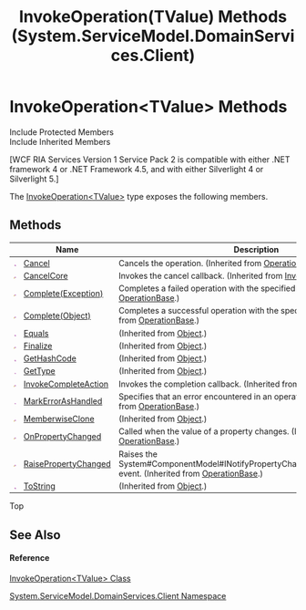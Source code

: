 ﻿---
title: InvokeOperation(TValue) Methods (System.ServiceModel.DomainServices.Client)
TOCTitle: InvokeOperation(TValue) Methods
ms:assetid: Methods.T:System.ServiceModel.DomainServices.Client.InvokeOperation`1
ms:mtpsurl: https://msdn.microsoft.com/en-us/library/Ff422720(v=VS.91)
ms:contentKeyID: 28755091
ms.date: 01/27/2012
mtps_version: v=VS.91
---

# InvokeOperation\<TValue\> Methods

Include Protected Members  
Include Inherited Members  

\[WCF RIA Services Version 1 Service Pack 2 is compatible with either .NET framework 4 or .NET Framework 4.5, and with either Silverlight 4 or Silverlight 5.\]

The [InvokeOperation\<TValue\>](ff422679\(v=vs.91\).md) type exposes the following members.

## Methods

<table>
<thead>
<tr class="header">
<th> </th>
<th>Name</th>
<th>Description</th>
</tr>
</thead>
<tbody>
<tr class="odd">
<td><img src="images\Ff423329.pubmethod(en-us,VS.91).gif" title="Public method" alt="Public method" /></td>
<td><a href="ff422177(v=vs.91).md">Cancel</a></td>
<td>Cancels the operation. (Inherited from <a href="ff422405(v=vs.91).md">OperationBase</a>.)</td>
</tr>
<tr class="even">
<td><img src="images\Ff422600.protmethod(en-us,VS.91).gif" title="Protected method" alt="Protected method" /></td>
<td><a href="ff422948(v=vs.91).md">CancelCore</a></td>
<td>Invokes the cancel callback. (Inherited from <a href="ff423072(v=vs.91).md">InvokeOperation</a>.)</td>
</tr>
<tr class="odd">
<td><img src="images\Ff422600.protmethod(en-us,VS.91).gif" title="Protected method" alt="Protected method" /></td>
<td><a href="ff422925(v=vs.91).md">Complete(Exception)</a></td>
<td>Completes a failed operation with the specified error. (Inherited from <a href="ff422405(v=vs.91).md">OperationBase</a>.)</td>
</tr>
<tr class="even">
<td><img src="images\Ff422600.protmethod(en-us,VS.91).gif" title="Protected method" alt="Protected method" /></td>
<td><a href="ff422063(v=vs.91).md">Complete(Object)</a></td>
<td>Completes a successful operation with the specified result. (Inherited from <a href="ff422405(v=vs.91).md">OperationBase</a>.)</td>
</tr>
<tr class="odd">
<td><img src="images\Ff423329.pubmethod(en-us,VS.91).gif" title="Public method" alt="Public method" /></td>
<td><a href="https://docs.microsoft.com/en-us/dotnet/api/system.object.equals?redirectedfrom=MSDN#System_Object_Equals_System_Object_">Equals</a></td>
<td>(Inherited from <a href="https://msdn.microsoft.com/en-us/library/e5kfa45b">Object</a>.)</td>
</tr>
<tr class="even">
<td><img src="images\Ff422600.protmethod(en-us,VS.91).gif" title="Protected method" alt="Protected method" /></td>
<td><a href="https://msdn.microsoft.com/en-us/library/4k87zsw7">Finalize</a></td>
<td>(Inherited from <a href="https://msdn.microsoft.com/en-us/library/e5kfa45b">Object</a>.)</td>
</tr>
<tr class="odd">
<td><img src="images\Ff423329.pubmethod(en-us,VS.91).gif" title="Public method" alt="Public method" /></td>
<td><a href="https://msdn.microsoft.com/en-us/library/zdee4b3y">GetHashCode</a></td>
<td>(Inherited from <a href="https://msdn.microsoft.com/en-us/library/e5kfa45b">Object</a>.)</td>
</tr>
<tr class="even">
<td><img src="images\Ff423329.pubmethod(en-us,VS.91).gif" title="Public method" alt="Public method" /></td>
<td><a href="https://msdn.microsoft.com/en-us/library/dfwy45w9">GetType</a></td>
<td>(Inherited from <a href="https://msdn.microsoft.com/en-us/library/e5kfa45b">Object</a>.)</td>
</tr>
<tr class="odd">
<td><img src="images\Ff422600.protmethod(en-us,VS.91).gif" title="Protected method" alt="Protected method" /></td>
<td><a href="ff423396(v=vs.91).md">InvokeCompleteAction</a></td>
<td>Invokes the completion callback. (Inherited from <a href="ff423072(v=vs.91).md">InvokeOperation</a>.)</td>
</tr>
<tr class="even">
<td><img src="images\Ff423329.pubmethod(en-us,VS.91).gif" title="Public method" alt="Public method" /></td>
<td><a href="ff422800(v=vs.91).md">MarkErrorAsHandled</a></td>
<td>Specifies that an error encountered in an operation is handled. (Inherited from <a href="ff422405(v=vs.91).md">OperationBase</a>.)</td>
</tr>
<tr class="odd">
<td><img src="images\Ff422600.protmethod(en-us,VS.91).gif" title="Protected method" alt="Protected method" /></td>
<td><a href="https://msdn.microsoft.com/en-us/library/57ctke0a">MemberwiseClone</a></td>
<td>(Inherited from <a href="https://msdn.microsoft.com/en-us/library/e5kfa45b">Object</a>.)</td>
</tr>
<tr class="even">
<td><img src="images\Ff422600.protmethod(en-us,VS.91).gif" title="Protected method" alt="Protected method" /></td>
<td><a href="ff423110(v=vs.91).md">OnPropertyChanged</a></td>
<td>Called when the value of a property changes. (Inherited from <a href="ff422405(v=vs.91).md">OperationBase</a>.)</td>
</tr>
<tr class="odd">
<td><img src="images\Ff422600.protmethod(en-us,VS.91).gif" title="Protected method" alt="Protected method" /></td>
<td><a href="ff422848(v=vs.91).md">RaisePropertyChanged</a></td>
<td>Raises the System#ComponentModel#INotifyPropertyChanged#PropertyChanged() event. (Inherited from <a href="ff422405(v=vs.91).md">OperationBase</a>.)</td>
</tr>
<tr class="even">
<td><img src="images\Ff423329.pubmethod(en-us,VS.91).gif" title="Public method" alt="Public method" /></td>
<td><a href="https://msdn.microsoft.com/en-us/library/7bxwbwt2">ToString</a></td>
<td>(Inherited from <a href="https://msdn.microsoft.com/en-us/library/e5kfa45b">Object</a>.)</td>
</tr>
</tbody>
</table>

Top

## See Also

#### Reference

[InvokeOperation\<TValue\> Class](ff422679\(v=vs.91\).md)

[System.ServiceModel.DomainServices.Client Namespace](ff422479\(v=vs.91\).md)

